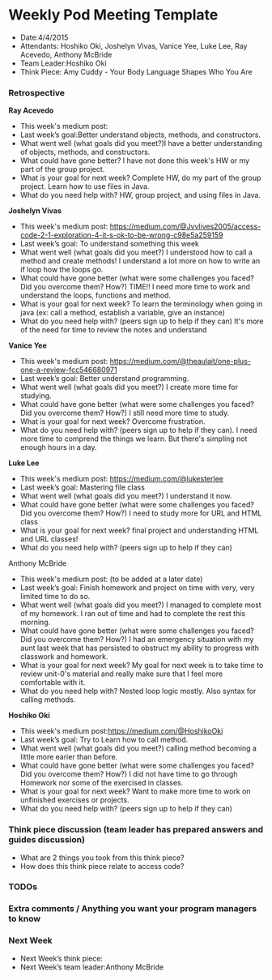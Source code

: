 # Weekly Pod Meeting Template

* Date:4/4/2015
* Attendants: Hoshiko Oki, Joshelyn Vivas, Vanice Yee, Luke Lee, Ray Acevedo, Anthony McBride
* Team Leader:Hoshiko Oki
* Think Piece:  Amy Cuddy - Your Body Language Shapes Who You Are

### Retrospective

**Ray Acevedo**

* This week's medium post:
* Last week’s goal:Better understand objects, methods, and constructors.
* What went well (what goals did you meet?)I have a better understanding of objects, methods, and constructors.
* What could have gone better? I have not done this week's HW or my part of the group project.
* What is your goal for next week? Complete HW, do my part of the group project.  Learn how to use files in Java.
* What do you need help with? HW, group project, and using files in Java.

**Joshelyn Vivas**

* This week's medium post: https://medium.com/@Jvvlives2005/access-code-2-1-exploration-4-it-s-ok-to-be-wrong-c98e5a259159
* Last week’s goal: To understand something this week
* What went well (what goals did you meet?) I understood how to call a method and create methods! I understand a lot more on how to write an if loop how the loops go. 
* What could have gone better (what were some challenges you faced? Did you overcome them? How?)   TIME!! I need more time to work and understand the loops, functions and method.
* What is your goal for next week? To learn the terminology when going in java (ex: call a method, establish a variable, give an instance)
* What do you need help with? (peers sign up to help if they can) It's more of the need for time to review the notes and understand

**Vanice Yee**

* This week's medium post: https://medium.com/@theaulait/one-plus-one-a-review-fcc546680971
* Last week’s goal: Better understand programming.
* What went well (what goals did you meet?) I create more time for studying. 
* What could have gone better (what were some challenges you faced? Did you overcome them? How?) I still need more time to     study.
* What is your goal for next week? Overcome frustration. 
* What do you need help with? (peers sign up to help if they can). I need more time to comprend the things we learn. But there's simpling not enough hours in a day. 

**Luke Lee**

* This week's medium post: https://medium.com/@lukesterlee
* Last week’s goal: Mastering file class
* What went well (what goals did you meet?) I understand it now.
* What could have gone better (what were some challenges you faced? Did you overcome them? How?) I need to study more for URL and HTML class
* What is your goal for next week? final project and understanding HTML and URL classes!
* What do you need help with? (peers sign up to help if they can)

Anthony McBride

* This week's medium post: (to be added at a later date)
* Last week’s goal: Finish homework and project on time with very, very limited time to do so.
* What went well (what goals did you meet?) I managed to complete most of my homework. I ran out of time and had to complete the rest this morning.
* What could have gone better (what were some challenges you faced? Did you overcome them? How?) I had an emergency situation with my aunt last week that has persisted to obstruct my ability to progress with classwork and homework.
* What is your goal for next week? My goal for next week is to take time to review unit-0's material and really make sure that I feel more comfortable with it.
* What do you need help with? Nested loop logic mostly. Also syntax for calling methods.

**Hoshiko Oki**

* This week's medium post:https://medium.com/@HoshikoOki
* Last week’s goal: Try to Learn how to call method.
* What went well (what goals did you meet?) calling method becoming a little more earier than before.
* What could have gone better (what were some challenges you faced? Did you overcome them? How?)  I did not have time to go through Homework nor some of the exercised in classes.
* What is your goal for next week? Want to make more time to work on unfinished exercises or projects.
* What do you need help with? (peers sign up to help if they can)

### Think piece discussion (team leader has prepared answers and guides discussion)

* What are 2 things you took from this think piece?
* How does this think piece relate to access code?

### TODOs

### Extra comments / Anything you want your program managers to know

### Next Week

* Next Week’s think piece:
* Next Week’s team leader:Anthony McBride

